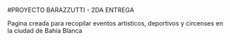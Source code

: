#PROYECTO BARAZZUTTI - 2DA ENTREGA

Pagina creada para recopilar eventos artisticos, deportivos y circenses en la ciudad de Bahia Blanca